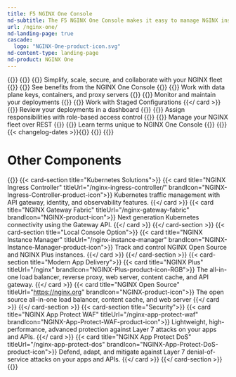 ```yaml
---
title: F5 NGINX One Console
nd-subtitle: The F5 NGINX One Console makes it easy to manage NGINX instances across locations and environments. The console lets you monitor and control your NGINX fleet from one place—you can check configurations, track performance metrics, identify security vulnerabilities, manage SSL certificates, and more.
url: /nginx-one/
nd-landing-page: true
cascade:
  logo: "NGINX-One-product-icon.svg"
nd-content-type: landing-page
nd-product: NGINX One
---
```

{{<card-layout>}}
  {{<card-section>}}
    {{<card title="Manage your NGINX fleet" titleUrl="about/" >}}
      Simplify, scale, secure, and collaborate with your NGINX fleet 
    {{</card >}}
    {{<card title="Get started" titleUrl="getting-started/">}}
      See benefits from the NGINX One Console
    {{</card >}}
    {{<card title="Connect your instances" titleUrl="connect-instances/" >}}
      Work with data plane keys, containers, and proxy servers
    {{</card >}}
    {{<card title="Manage your NGINX instances" titleUrl="nginx-configs/">}}
      Monitor and maintain your deployments
    {{</card >}}
    {{<card title="Draft new configurations" titleUrl="staged-configs">}}
      Work with Staged Configurations
    {{</ card >}}
    {{<card title="Set up metrics" titleUrl="metrics/">}}
      Review your deployments in a dashboard 
    {{</card >}}
    {{<card title="Organize users with RBAC" titleUrl="rbac/">}}
      Assign responsibilities with role-based access control 
    {{</card >}}
    {{<card title="Automate with the NGINX One API" titleUrl="api/">}}
      Manage your NGINX fleet over REST 
    {{</card >}}
    {{<card title="Glossary" titleUrl="glossary/">}}
      Learn terms unique to NGINX One Console 
    {{</card >}}
    {{<card title="Changelog" titleUrl="changelog/" >}}{{< changelog-dates >}}{{</card >}}
  {{</card-section >}}
{{</card-layout >}}

# Other Components
{{<card-layout>}}
  {{< card-section title="Kubernetes Solutions">}}
    {{< card title="NGINX Ingress Controller" titleUrl="/nginx-ingress-controller/" brandIcon="NGINX-Ingress-Controller-product-icon">}}
      Kubernetes traffic management with API gateway, identity, and observability features. 
    {{</ card >}}
    {{< card title="NGINX Gateway Fabric" titleUrl="/nginx-gateway-fabric" brandIcon="NGINX-product-icon">}}
      Next generation Kubernetes connectivity using the Gateway API. 
    {{</ card >}}
  {{</ card-section >}}
  {{< card-section title="Local Console Option">}}
    {{< card title="NGINX Instance Manager" titleUrl="/nginx-instance-manager" brandIcon="NGINX-Instance-Manager-product-icon">}}
      Track and control NGINX Open Source and NGINX Plus instances. 
    {{</ card >}}
  {{</ card-section >}}
  {{< card-section title="Modern App Delivery">}}
    {{< card title="NGINX Plus" titleUrl="/nginx" brandIcon="NGINX-Plus-product-icon-RGB">}}
      The all-in-one load balancer, reverse proxy, web server, content cache, and API gateway. 
    {{</ card >}}
    {{< card title="NGINX Open Source" titleUrl="https://nginx.org" brandIcon="NGINX-product-icon">}}
      The open source all-in-one load balancer, content cache, and web server 
    {{</ card >}}
  {{</ card-section >}}
  {{< card-section title="Security">}}
    {{< card title="NGINX App Protect WAF" titleUrl="/nginx-app-protect-waf" brandIcon="NGINX-App-Protect-WAF-product-icon">}}
      Lightweight, high-performance, advanced protection against Layer 7 attacks on your apps and APIs. 
    {{</ card >}}
    {{< card title="NGINX App Protect DoS" titleUrl="/nginx-app-protect-dos" brandIcon="NGINX-App-Protect-DoS-product-icon">}}
      Defend, adapt, and mitigate against Layer 7 denial-of-service attacks on your apps and APIs. 
    {{</ card >}}
  {{</ card-section >}}
{{</card-layout>}}
